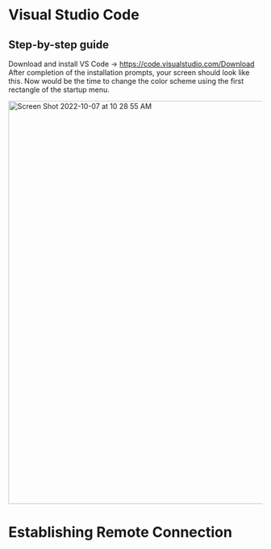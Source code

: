# Visual Studio Code 

## Step-by-step guide


Download and install VS Code → https://code.visualstudio.com/Download After completion of the installation prompts, your screen should look like this. Now would be the time to change the color scheme using the first rectangle of the startup menu.

<img width="800" alt="Screen Shot 2022-10-07 at 10 28 55 AM" src="https://user-images.githubusercontent.com/95723801/195430405-13b35008-54be-4087-bd75-45287d165f52.png">

# Establishing Remote Connection

